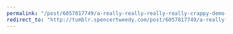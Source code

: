 ```yaml
---
permalink: "/post/6057817749/a-really-really-really-really-crappy-demo-i"
redirect_to: "http://tumblr.spencertweedy.com/post/6057817749/a-really-really-really-really-crappy-demo-i"
---
```

